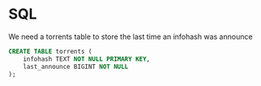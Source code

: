 # SQL

We need a torrents table to store the last time an infohash was announce

```sql
CREATE TABLE torrents (
    infohash TEXT NOT NULL PRIMARY KEY,
    last_announce BIGINT NOT NULL
);
```